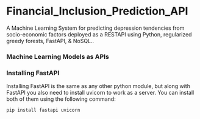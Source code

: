 # Financial_Inclusion_Prediction_API
A Machine Learning System for predicting depression tendencies from socio-economic factors deployed as a RESTAPI using Python, regularized greedy forests, FastAPI, & NoSQL..


### Machine Learning Models as APIs


### Installing FastAPI

Installing FastAPI is the same as any other python module, but along with FastAPI you also need to install uvicorn to work as a server. You can install both of them using the following command:

```python
pip install fastapi uvicorn
```
